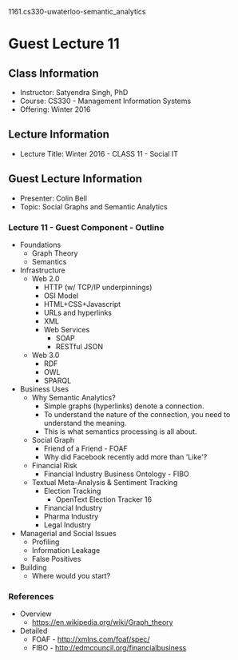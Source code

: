 1161.cs330-uwaterloo-semantic_analytics

# Guest Lecture 11

## Class Information

* Instructor:	Satyendra Singh, PhD
* Course: 	CS330 - Management Information Systems
* Offering:	Winter 2016

## Lecture Information

* Lecture Title:  Winter 2016 - CLASS 11 - Social IT

## Guest Lecture Information

* Presenter:	Colin Bell
* Topic:	Social Graphs and Semantic Analytics

### Lecture 11 - Guest Component - Outline

* Foundations
    * Graph Theory
    * Semantics
* Infrastructure
    * Web 2.0
         * HTTP (w/ TCP/IP underpinnings)
         * OSI Model
         * HTML+CSS+Javascript
         * URLs and hyperlinks
         * XML
         * Web Services
             * SOAP
             * RESTful JSON
    * Web 3.0
         * RDF
         * OWL
         * SPARQL
* Business Uses
    * Why Semantic Analytics?
        * Simple graphs (hyperlinks) denote a connection.
        * To understand the nature of the connection, you need to understand the meaning.
        * This is what semantics processing is all about.
    * Social Graph
        * Friend of a Friend - FOAF
        * Why did Facebook recently add more than 'Like'?
    * Financial Risk
        * Financial Industry Business Ontology - FIBO
    * Textual Meta-Analysis & Sentiment Tracking
        * Election Tracking
            * OpenText Election Tracker 16
        * Financial Industry 
        * Pharma Industry
        * Legal Industry
* Managerial and Social Issues
    * Profiling
    * Information Leakage
    * False Positives
* Building
    * Where would you start?

### References

* Overview
     * https://en.wikipedia.org/wiki/Graph_theory
* Detailed
     * FOAF - http://xmlns.com/foaf/spec/
     * FIBO - http://edmcouncil.org/financialbusiness
